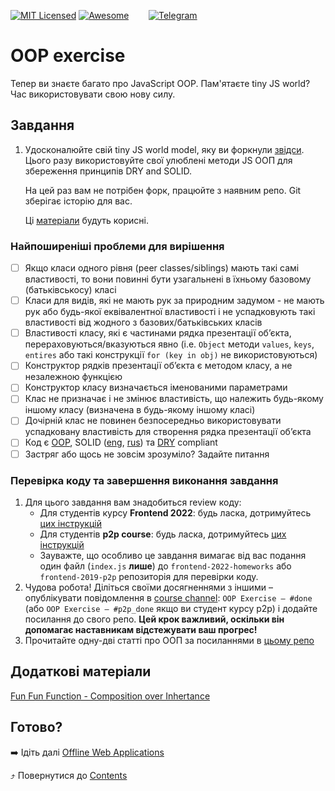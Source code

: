 [![MIT Licensed][icon-mit]][license]
[![Awesome][icon-awesome]][awesome]
&nbsp;&nbsp;&nbsp;&nbsp;&nbsp;&nbsp;
[![Telegram][icon-chat]][chat]

# OOP exercise

Тепер ви знаєте багато про JavaScript OOP. Пам'ятаєте tiny JS world? Час використовувати свою нову силу.

## Завдання 

1. Удосконалюйте свій tiny JS world model, яку ви форкнули
   [звідси](https://github.com/OleksiyRudenko/a-tiny-JS-world).
   Цього разу використовуйте свої улюблені методи JS OOП для збереження
   принципів DRY and SOLID.

   На цей раз вам не потрібен форк, працюйте з наявним репо.
   Git зберігає історію для вас.
   
   Ці [матеріали](https://github.com/OleksiyRudenko/a-tiny-JS-world/blob/master/README.md#learn-on-your-own) будуть корисні.

### Найпоширеніші проблеми для вирішення

- [ ] Якщо класи одного рівня (peer classes/siblings) мають такі самі властивості, то вони повинні бути узагальнені в їхньому базовому (батьківськосу) класі
- [ ] Класи для видів, які не мають рук за природним задумом - не мають рук або будь-якої еквівалентної властивості
      і не успадковують такі властивості від жодного з базових/батьківських класів
- [ ] Властивості класу, які є частинами рядка презентації об’єкта, перераховуються/вказуються явно
      (i.e. `Object` методи `values`, `keys`, `entires` або такі конструкції `for (key in obj)` не використовуються)
- [ ] Конструктор рядків презентації об’єкта є методом класу, а не незалежною функцією
- [ ] Конструктор класу визначається іменованими параметрами
- [ ] Клас не призначає і не змінює властивість, що належить будь-якому іншому класу (визначена в будь-якому іншому класі)
- [ ] Дочірній клас не повинен безпосередньо використовувати успадковану властивість для створення рядка презентації об’єкта
- [ ] Код є [OOP](https://www.freecodecamp.org/news/object-oriented-programming-concepts-21bb035f7260/), SOLID ([eng](https://medium.com/@cramirez92/s-o-l-i-d-the-first-5-priciples-of-object-oriented-design-with-javascript-790f6ac9b9fa), [rus](https://medium.com/webbdev/solid-4ffc018077da)) та [DRY](https://code.tutsplus.com/tutorials/3-key-software-principles-you-must-understand--net-25161) compliant
- [ ] Застряг або щось не зовсім зрозуміло? Задайте питання

### Перевірка коду та завершення виконання завдання

1. Для цього завдання вам знадобиться review коду:
   - Для студентів курсу **Frontend 2022**: будь ласка, дотримуйтесь [цих інструкцій](https://github.com/kottans/frontend-2021-homeworks/blob/master/README.md)
   - Для студентів **p2p course**: будь ласка, дотримуйтесь [цих інструкцій](https://github.com/kottans/frontend-2019-p2p/blob/master/CONTRIBUTING.md)
   - Зауважте, що особливо це завдання вимагає від вас подання
   один файл (`index.js` **лише**) до
   `frontend-2022-homeworks` або `frontend-2019-p2p` репозиторія для перевірки коду.
2. Чудова робота! Діліться своїми досягненнями з іншими –
   опублікувати повідомлення в [course channel][chat]:
   `OOP Exercise — #done` (або `OOP Exercise — #p2p_done` якщо ви студент курсу p2p) і додайте посилання до свого репо. **Цей крок важливий, оскільки він допомагає наставникам відстежувати ваш прогрес!**
3. Прочитайте одну-дві статті про ООП за посиланнями в
   [цьому репо](https://github.com/OleksiyRudenko/a-tiny-JS-world/blob/master/README.md#learn-on-your-own)


## Додаткові матеріали

[Fun Fun Function - Composition over Inhertance](https://www.youtube.com/watch?v=wfMtDGfHWpA)

## Готово?

➡️ Ідіть далі [Offline Web Applications](app-design-offline.md)

⤴️ Повернутися до [Contents](../contents.md)

[icon-chat]: https://img.shields.io/badge/chat-on%20telegram-blue.svg
[icon-mit]: https://img.shields.io/badge/license-MIT-blue.svg
[icon-awesome]: https://cdn.rawgit.com/sindresorhus/awesome/d7305f38d29fed78fa85652e3a63e154dd8e8829/media/badge.svg

[license]: https://github.com/Kottans/web/blob/master/LICENSE.md
[awesome]: https://github.com/sindresorhus/awesome#front-end-development
[chat]: https://t.me/joinchat/CX8EF1JmLm9IM6J6oy2U7Q
